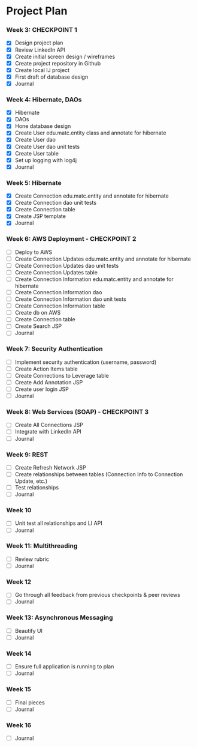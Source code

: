 # Project Plan

### Week 3: CHECKPOINT 1 
- [X] Design project plan 
- [X] Review LinkedIn API
- [X] Create initial screen design / wireframes
- [X] Create project repository in Github
- [X] Create local IJ project
- [X] First draft of database design
- [X] Journal

### Week 4: Hibernate, DAOs
- [X] Hibernate
- [X] DAOs
- [X] Hone database design
- [X] Create User edu.matc.entity class and annotate for hibernate
- [X] Create User dao
- [X] Create User dao unit tests
- [X] Create User table
- [X] Set up logging with log4j
- [X] Journal

### Week 5: Hibernate
- [X] Create Connection edu.matc.entity and annotate for hibernate
- [X] Create Connection dao unit tests
- [X] Create Connection  table
- [X] Create JSP template
- [X] Journal

### Week 6: AWS Deployment - CHECKPOINT 2
- [ ] Deploy to AWS
- [ ] Create Connection Updates edu.matc.entity and annotate for hibernate
- [ ] Create Connection Updates dao unit tests
- [ ] Create Connection Updates table
- [ ] Create Connection Information edu.matc.entity and annotate for hibernate
- [ ] Create Connection Information dao
- [ ] Create Connection Information dao unit tests
- [ ] Create Connection Information table
- [ ] Create db on AWS
- [ ] Create Connection table
- [ ] Create Search JSP
- [ ] Journal

### Week 7: Security Authentication
- [ ] Implement security authentication (username, password)
- [ ] Create Action Items table
- [ ] Create Connections to Leverage table
- [ ] Create Add Annotation JSP
- [ ] Create user login JSP
- [ ] Journal

### Week 8: Web Services (SOAP) - CHECKPOINT 3
- [ ] Create All Connections JSP
- [ ] Integrate with LinkedIn API
- [ ] Journal

### Week 9: REST
- [ ] Create Refresh Network JSP
- [ ] Create relationships between tables (Connection Info to Connection Update, etc.)
- [ ] Test relationships
- [ ] Journal

### Week 10
- [ ] Unit test all relationships and LI API
- [ ] Journal

### Week 11: Multithreading
- [ ] Review rubric
- [ ] Journal

### Week 12
- [ ] Go through all feedback from previous checkpoints & peer reviews
- [ ] Journal

### Week 13: Asynchronous Messaging
- [ ] Beautify UI
- [ ] Journal

### Week 14
- [ ] Ensure full application is running to plan
- [ ] Journal

### Week 15
- [ ] Final pieces
- [ ] Journal

### Week 16
- [ ] Journal